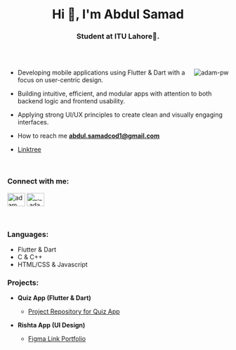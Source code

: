 
<!--
**BSSE23083/BSSE23083** is a ✨ _special_ ✨ repository because its `README.md` (this file) appears on your GitHub profile.

Here are some ideas to get you started:

- 🔭 I’m currently working on ...
- 🌱 I’m currently learning ...
- 👯 I’m looking to collaborate on ...
- 🤔 I’m looking for help with ...
- 💬 Ask me about ...
- 📫 How to reach me: ...
- 😄 Pronouns: ...
- ⚡ Fun fact: ...
-->


<h1 align="center">Hi 👋, I'm Abdul Samad</h1>
<h3 align="center">Student at ITU Lahore🌟.</h3>

<br>

<br>

<p><img align="right" src="https://github.com/Adam-pw/Adam-pw/blob/main/animation_500_kxa883sd.gif" alt="adam-pw" /></p>


- Developing mobile applications using Flutter & Dart with a focus on user-centric design.
  
- Building intuitive, efficient, and modular apps with attention to both backend logic and frontend usability.

- Applying strong UI/UX principles to create clean and visually engaging interfaces.

- How to reach me **abdul.samadcod1@gmail.com**

- [Linktree](https://linktr.ee/abdul.samad?utm_source=linktree_profile_share&ltsid=437620b4-dace-499b-9b57-79fd0984ae48)

<br>

<h3 align="left">Connect with me:</h3>
<p align="left">
  <a href="https://www.linkedin.com/in/abdul-samad-sohail-bba7692a7/" target="blank"><img align="center"
      src="https://raw.githubusercontent.com/rahuldkjain/github-profile-readme-generator/master/src/images/icons/Social/linked-in-alt.svg"
      alt="adam pithewan" height="30" width="40" /></a>
  <a href="https://www.instagram.com/abdulsamad.sohail/" target="blank"><img align="center"
      src="https://raw.githubusercontent.com/rahuldkjain/github-profile-readme-generator/master/src/images/icons/Social/instagram.svg"
      alt="_._.adam._" height="30" width="40" /></a>
</p>

<br>

<h3 align="left">Languages:</h3>

  - Flutter & Dart
  - C & C++
  - HTML/CSS & Javascript

<h3 align="left">Projects:</h3>

- <b>Quiz App (Flutter & Dart)</b>
  - [Project Repository for Quiz App](https://github.com/BSSE23083/Quiz_App_Flutter)
 
- <b>Rishta App (UI Design)</b>
  - [Figma Link Portfolio](https://tr.ee/lbYhFiG96s)

